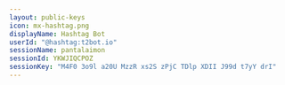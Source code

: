 ```yaml
---
layout: public-keys
icon: mx-hashtag.png
displayName: Hashtag Bot
userId: "@hashtag:t2bot.io"
sessionName: pantalaimon
sessionId: YKWJIQCPOZ
sessionKey: "M4F0 3o9l a20U MzzR xs2S zPjC TDlp XDII J99d t7yY drI"
---
```

